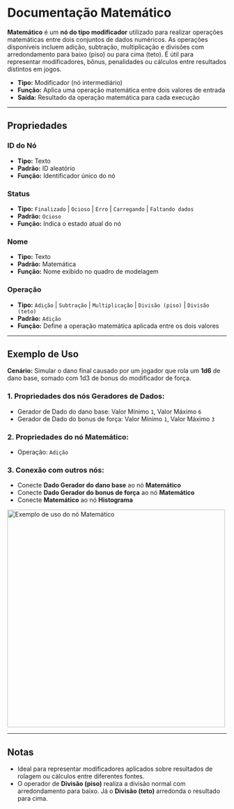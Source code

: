 # Documentação Matemático

**Matemático** é um **nó do tipo modificador** utilizado para realizar operações matemáticas entre dois conjuntos de dados numéricos. As operações disponíveis incluem adição, subtração, multiplicação e divisões com arredondamento para baixo (piso) ou para cima (teto). É útil para representar modificadores, bônus, penalidades ou cálculos entre resultados distintos em jogos.

- **Tipo:** Modificador (nó intermediário)
- **Função:** Aplica uma operação matemática entre dois valores de entrada
- **Saída:** Resultado da operação matemática para cada execução

---

## **Propriedades**

### **ID do Nó**

- **Tipo:** Texto
- **Padrão:** ID aleatório
- **Função:** Identificador único do nó

### **Status**

- **Tipo:** `Finalizado` | `Ocioso` | `Erro` | `Carregando` | `Faltando dados`
- **Padrão:** `Ocioso`
- **Função:** Indica o estado atual do nó

### **Nome**

- **Tipo:** Texto
- **Padrão:** Matemática
- **Função:** Nome exibido no quadro de modelagem

### **Operação**

- **Tipo:** `Adição` | `Subtração` | `Multiplicação` | `Divisão (piso)` | `Divisão (teto)`
- **Padrão:** `Adição`
- **Função:** Define a operação matemática aplicada entre os dois valores

---

## **Exemplo de Uso**

**Cenário:** Simular o dano final causado por um jogador que rola um **1d6** de dano base, somado com 1d3 de bonus do modificador de força.

### **1. Propriedades dos nós Geradores de Dados:**

- Gerador de Dado do dano base: Valor Mínimo `1`, Valor Máximo `6`
- Gerador de Dado do bonus de força: Valor Mínimo `1`, Valor Máximo `3`

### **2. Propriedades do nó Matemático:**

- Operação: `Adição`

### **3. Conexão com outros nós:**

- Conecte **Dado Gerador do dano base** ao nó **Matemático**
- Conecte **Dado Gerador do bonus de força** ao nó **Matemático**
- Conecte **Matemático** ao nó **Histograma**

<img src="/images/math.png" width="500px" alt="Exemplo de uso do nó Matemático"/>

---

## **Notas**

- Ideal para representar modificadores aplicados sobre resultados de rolagem ou cálculos entre diferentes fontes.
- O operador de **Divisão (piso)** realiza a divisão normal com arredondamento para baixo. Já o **Divisão (teto)** arredonda o resultado para cima.

